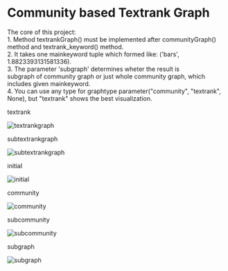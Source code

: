 <h1>Community based Textrank Graph</h1>
The core of this project: <br>
1. Method textrankGraph() must be implemented after communityGraph() method and textrank_keyword() method. <br>
2. It takes one mainkeyword tuple which formed like: ('bars', 1.8823393131581336). <br>
3. The parameter 'subgraph' determines wheter the result is  <br>
   subgraph of community graph or just whole community graph, which includes given mainkeyword.<br>
4. You can use any type for graphtype parameter("community", "textrank", None), but "textrank" shows the best visualization.<br>

textrank

![textrankgraph](https://user-images.githubusercontent.com/45510328/70393471-9db5a880-1a2d-11ea-81b4-3dc21d3d2c07.png)

subtextrankgraph

![subtextrankgraph](https://user-images.githubusercontent.com/45510328/70393472-a0b09900-1a2d-11ea-94e6-a3180d9bcc1d.png)




initial

![initial](https://user-images.githubusercontent.com/45510328/70371669-5b9b4280-1919-11ea-8496-817204f803e3.png)


community

![community](https://user-images.githubusercontent.com/45510328/70371671-635ae700-1919-11ea-84dc-413e41644fa2.png)


subcommunity

![subcommunity](https://user-images.githubusercontent.com/45510328/70371684-78d01100-1919-11ea-8e23-18c224e666d4.png)


subgraph

![subgraph](https://user-images.githubusercontent.com/45510328/70371691-88e7f080-1919-11ea-8198-aa85189d00d8.png)

